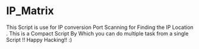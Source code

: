 # IP_Matrix
This Script  is use for IP conversion Port Scanning for Finding the IP Location . This is a Compact Script By Which you can do multiple task from a single Script !! Happy Hacking!! :)
